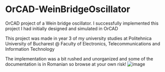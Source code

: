 # OrCAD-WeinBridgeOscillator
OrCAD project of a Wein bridge oscillator. I successfully implemented this project I had initially designed and simulated in OrCAD

This project was made in year 3 of my university studies at Politehnica University of Bucharest @ Faculty of Electronics, Telecommunications and Information Technology

The implementation was a bit rushed and unorganized and some of the documentation is in Romanian so browse at your own risk!
![image](https://github.com/user-attachments/assets/67ab4dab-b68e-4c40-8775-d321d41a3507)
